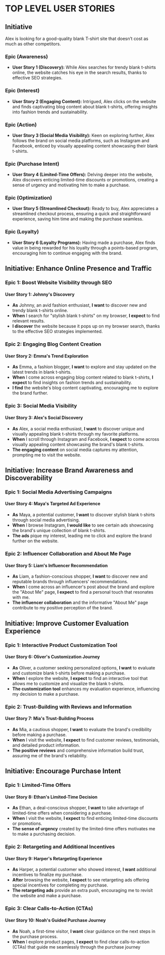 # TOP LEVEL USER STORIES

## Initiative
Alex is looking for a good-quality blank T-shirt site that doesn’t cost as much as other competitors.

### Epic (Awareness)
- **User Story 1 (Discovery):** While Alex searches for trendy blank t-shirts online, the website catches his eye in the search results, thanks to effective SEO strategies.

### Epic (Interest)
- **User Story 2 (Engaging Content):** Intrigued, Alex clicks on the website and finds captivating blog content about blank t-shirts, offering insights into fashion trends and sustainability.

### Epic (Action)
- **User Story 3 (Social Media Visibility):** Keen on exploring further, Alex follows the brand on social media platforms, such as Instagram and Facebook, enticed by visually appealing content showcasing their blank t-shirts.

### Epic (Purchase Intent)
- **User Story 4 (Limited-Time Offers):** Delving deeper into the website, Alex discovers enticing limited-time discounts or promotions, creating a sense of urgency and motivating him to make a purchase.

### Epic (Optimization)
- **User Story 5 (Streamlined Checkout):** Ready to buy, Alex appreciates a streamlined checkout process, ensuring a quick and straightforward experience, saving him time and making the purchase seamless.

### Epic (Loyalty)
- **User Story 6 (Loyalty Programs):** Having made a purchase, Alex finds value in being rewarded for his loyalty through a points-based program, encouraging him to continue engaging with the brand.



## Initiative: Enhance Online Presence and Traffic

### Epic 1: Boost Website Visibility through SEO
#### User Story 1: Johnny's Discovery
- **As** Johnny, an avid fashion enthusiast, **I want** to discover new and trendy blank t-shirts online.
- **When** I search for "stylish blank t-shirts" on my browser, **I expect** to find relevant results.
- **I discover** the website because it pops up on my browser search, thanks to the effective SEO strategies implemented.

### Epic 2: Engaging Blog Content Creation
#### User Story 2: Emma's Trend Exploration
- **As** Emma, a fashion blogger, **I want** to explore and stay updated on the latest trends in blank t-shirts.
- **When** I come across engaging blog content related to blank t-shirts, **I expect** to find insights on fashion trends and sustainability.
- **I find** the website's blog content captivating, encouraging me to explore the brand further.

### Epic 3: Social Media Visibility
#### User Story 3: Alex's Social Discovery
- **As** Alex, a social media enthusiast, **I want** to discover unique and visually appealing blank t-shirts through my favorite platforms.
- **When** I scroll through Instagram and Facebook, **I expect** to come across visually appealing content showcasing the brand's blank t-shirts.
- **The engaging content** on social media captures my attention, prompting me to visit the website.

## Initiative: Increase Brand Awareness and Discoverability

### Epic 1: Social Media Advertising Campaigns
#### User Story 4: Maya's Targeted Ad Experience
- **As** Maya, a potential customer, **I want** to discover stylish blank t-shirts through social media advertising.
- **When** I browse Instagram, **I would like** to see certain ads showcasing the brand's unique collection of blank t-shirts.
- **The ads** pique my interest, leading me to click and explore the brand further on the website.

### Epic 2: Influencer Collaboration and About Me Page
#### User Story 5: Liam's Influencer Recommendation
- **As** Liam, a fashion-conscious shopper, **I want** to discover new and reputable brands through influencers' recommendations.
- **When** I come across an influencer's post about the brand and explore the "About Me" page, **I expect** to find a personal touch that resonates with me.
- **The influencer collaboration** and the informative "About Me" page contribute to my positive perception of the brand.

## Initiative: Improve Customer Evaluation Experience

### Epic 1: Interactive Product Customization Tool
#### User Story 6: Oliver's Customization Journey
- **As** Oliver, a customer seeking personalized options, **I want** to evaluate and customize blank t-shirts before making a purchase.
- **When** I explore the website, **I expect** to find an interactive tool that allows me to customize and visualize the blank t-shirts.
- **The customization tool** enhances my evaluation experience, influencing my decision to make a purchase.

### Epic 2: Trust-Building with Reviews and Information
#### User Story 7: Mia's Trust-Building Process
- **As** Mia, a cautious shopper, **I want** to evaluate the brand's credibility before making a purchase.
- **When** I visit the website, **I expect** to find customer reviews, testimonials, and detailed product information.
- **The positive reviews** and comprehensive information build trust, assuring me of the brand's reliability.

## Initiative: Encourage Purchase Intent

### Epic 1: Limited-Time Offers
#### User Story 8: Ethan's Limited-Time Decision
- **As** Ethan, a deal-conscious shopper, **I want** to take advantage of limited-time offers when considering a purchase.
- **When** I visit the website, **I expect** to find enticing limited-time discounts or promotions.
- **The sense of urgency** created by the limited-time offers motivates me to make a purchasing decision.

### Epic 2: Retargeting and Additional Incentives
#### User Story 9: Harper's Retargeting Experience
- **As** Harper, a potential customer who showed interest, **I want** additional incentives to finalize my purchase.
- **After** browsing the website, **I expect** to see retargeting ads offering special incentives for completing my purchase.
- **The retargeting ads** provide an extra push, encouraging me to revisit the website and make a purchase.

### Epic 3: Clear Calls-to-Action (CTAs)
#### User Story 10: Noah's Guided Purchase Journey
- **As** Noah, a first-time visitor, **I want** clear guidance on the next steps in the purchase process.
- **When** I explore product pages, **I expect** to find clear calls-to-action (CTAs) that guide me seamlessly through the purchase journey